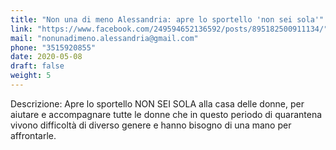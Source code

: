 ```yaml
---
title: "Non una di meno Alessandria: apre lo sportello 'non sei sola'"
link: "https://www.facebook.com/249594652136592/posts/895182500911134/"
mail: "nonunadimeno.alessandria@gmail.com"
phone: "3515920855" 
date: 2020-05-08
draft: false
weight: 5
---
```


Descrizione: Apre lo sportello NON SEI SOLA alla casa delle donne, per aiutare e accompagnare tutte le donne che in questo periodo di quarantena vivono difficoltà di diverso genere e hanno bisogno di una mano per affrontarle.
